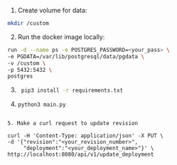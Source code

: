 1. Create volume for data:

```bash
mkdir /custom
```

2. Run the docker image locally:

```bash
run -d --name ps -e POSTGRES_PASSWORD=<your_pass> \ 
-e PGDATA=/var/lib/postgresql/data/pgdata \ 
-v /custom \ 
-p 5432:5432 \ 
postgres
```

3. ```bash
    pip3 install -r requirements.txt
    ```

4. ``` 
   python3 main.py
```

5. Make a curl request to update revision
```
    curl -H 'Content-Type: application/json' -X PUT \
    -d '{"revision":"<your_revision_number>",
         "deployment":"<your_deployment_name>"}' \
    http://localhost:8080/api/v1/update_deployment
```